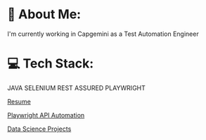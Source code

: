 # 💫 About Me:
I'm currently working in Capgemini as a Test Automation Engineer<br>

# 💻 Tech Stack:
JAVA
SELENIUM
REST ASSURED
PLAYWRIGHT

[Resume](https://lii4ee.github.io/Resume/)

[Playwright API Automation](https://github.com/lii4ee/Automation-Exercise)

[Data Science Projects](https://github.com/lii4ee/Projects)
